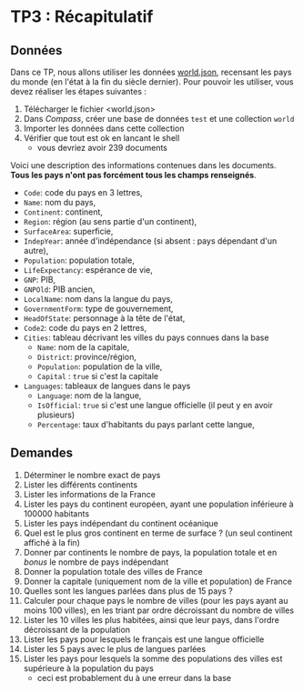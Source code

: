 # TP3 : Récapitulatif

## Données

Dans ce TP, nous allons utiliser les données [world.json](world.json), recensant les pays du monde (en l'état à la fin du siècle dernier). Pour pouvoir les utiliser, vous devez réaliser les étapes suivantes :

1. Télécharger le fichier <world.json>
1. Dans *Compass*, créer une base de données `test` et une collection `world`
1. Importer les données dans cette collection
1. Vérifier que tout est ok en lancant le shell
    - vous devriez avoir 239 documents

Voici une description des informations contenues dans les documents. **Tous les pays n'ont pas forcément tous les champs renseignés**.

- `Code`: code du pays en 3 lettres,
- `Name`: nom du pays,
- `Continent`: continent,
- `Region`: région (au sens partie d'un continent),
- `SurfaceArea`: superficie,
- `IndepYear`: année d'indépendance (si absent : pays dépendant d'un autre),
- `Population`: population totale,
- `LifeExpectancy`: espérance de vie,
- `GNP`: PIB,
- `GNPOld`: PIB ancien,
- `LocalName`: nom dans la langue du pays,
- `GovernmentForm`: type de gouvernement,
- `HeadOfState`: personnage à la tête de l'état,
- `Code2`: code du pays en 2 lettres,
- `Cities`: tableau décrivant les villes du pays connues dans la base
    - `Name`: nom de la capitale,
    - `District`: province/région,
    - `Population`: population de la ville,
    - `Capital` : `true` si c'est la capitale
- `Languages`: tableaux de langues dans le pays
    - `Language`: nom de la langue, 
    - `IsOfficial`: `true` si c'est une langue officielle (il peut y en avoir plusieurs)
    - `Percentage`: taux d'habitants du pays parlant cette langue,

## Demandes

1. Déterminer le nombre exact de pays
1. Lister les différents continents 
1. Lister les informations de la France
1. Lister les pays du continent européen, ayant une population inférieure à 100000 habitants 
1. Lister les pays indépendant du continent océanique
1. Quel est le plus gros continent en terme de surface ? (un seul continent affiché à la fin)
1. Donner par continents le nombre de pays, la population totale et en *bonus* le nombre de pays indépendant
1. Donner la population totale des villes de France 
1. Donner la capitale (uniquement nom de la ville et population) de France
1. Quelles sont les langues parlées dans plus de 15 pays ?
1. Calculer pour chaque pays le nombre de villes (pour les pays ayant au moins 100 villes), en les triant par ordre décroissant du nombre de villes
1. Lister les 10 villes les plus habitées, ainsi que leur pays, dans l'ordre décroissant de la population
1. Lister les pays pour lesquels le français est une langue officielle 
1. Lister les 5 pays avec le plus de langues parlées
1. Lister les pays pour lesquels la somme des populations des villes est supérieure à la population du pays 
    - ceci est probablement du à une erreur dans la base
    